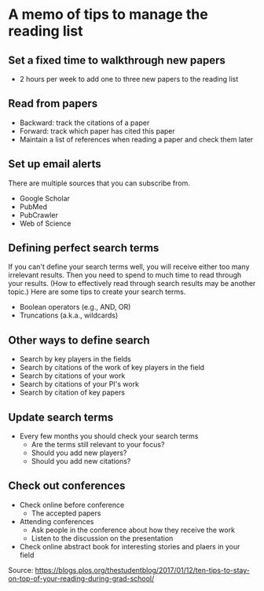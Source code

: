 # A memo of tips to manage the reading list

## Set a fixed time to walkthrough new papers
* 2 hours per week to add one to three new papers to the reading list

## Read from papers
* Backward: track the citations of a paper
* Forward: track which paper has cited this paper
* Maintain a list of references when reading a paper and check them later

## Set up email alerts
There are multiple sources that you can subscribe from. 
* Google Scholar
* PubMed
* PubCrawler
* Web of Science

## Defining perfect search terms
If you can't define your search terms well, you will receive either too many irrelevant results. Then you need to spend to much time to read through your results. (How to effectively read through search results may be another topic.) Here are some tips to create your search terms.
* Boolean operators (e.g., AND, OR)
* Truncations (a.k.a., wildcards)

## Other ways to define search
* Search by key players in the fields
* Search by citations of the work of key players in the field
* Search by citations of your work
* Search by citations of your PI's work
* Search by citation of key papers

## Update search terms 
* Every few months you should check your search terms
    - Are the terms still relevant to your focus?
    - Should you add new players?
    - Should you add new citations?

## Check out conferences
* Check online before conference
    - The accepted papers
* Attending conferences
    - Ask people in the conference about how they receive the work
    - Listen to the discussion on the presentation
* Check online abstract book for interesting stories and plaers in your field

Source: https://blogs.plos.org/thestudentblog/2017/01/12/ten-tips-to-stay-on-top-of-your-reading-during-grad-school/


